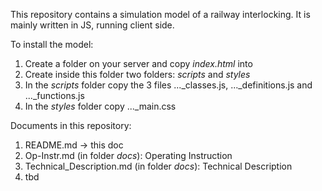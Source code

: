 This repository contains a simulation model of a railway interlocking.
It is mainly written in JS, running client side.

To install the model:
1. Create a folder on your server and copy *index.html* into
2. Create inside this folder two folders: *scripts* and *styles*
3. In the *scripts* folder copy the 3 files ..._classes.js, ..._definitions.js and ..._functions.js
4. In the *styles* folder copy ..._main.css

Documents in this repository:
1. README.md -> this doc
2. Op-Instr.md (in folder *docs*): Operating Instruction
3. Technical_Description.md (in folder *docs*): Technical Description
4. tbd
